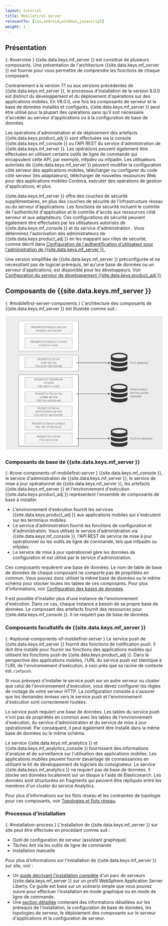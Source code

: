 ```yaml
---
layout: tutorial
title: MobileFirst Server
relevantTo: [ios,android,windows,javascript]
weight: 1
---
```

<!-- NLS_CHARSET=UTF-8 -->
## Présentation
{: #overview }
{{site.data.keys.mf_server }} est constitué de plusieurs composants. Une présentation de l'architecture {{site.data.keys.mf_server }} est fournie pour vous permettre de comprendre les fonctions de chaque composant.

Contrairement à la version 7.1 ou aux versions précédentes de {{site.data.keys.mf_server }}, le processus d'installation de la version 8.0.0 est distinct du développement et du déploiement d'opérations sur des applications mobiles. En V8.0.0, une fois les composants de serveur et la base de données installés et configurés, {{site.data.keys.mf_server }} peut être utilisé pour la plupart des opérations sans qu'il soit nécessaire d'accéder au serveur d'applications ou à la configuration de base de données.

Les opérations d'administration et de déploiement des artefacts {{site.data.keys.product_adj }} sont effectuées via la console {{site.data.keys.mf_console }} ou l'API REST du service d'administration de {{site.data.keys.mf_server }}. Les opérations peuvent également être effectuées en utilisant certains outils de ligne de commande qui encapsulent cette API, par exemple, mfpdev ou mfpadm. Les utilisateurs autorisés de {{site.data.keys.mf_server }} peuvent modifier la configuration côté serveur des applications mobiles, télécharger ou configurer du code côté serveur (les adaptateurs), télécharger de nouvelles ressources Web pour des applications mobiles Cordova, exécuter des opérations de gestion d'applications, et plus.

{{site.data.keys.mf_server }} offre des couches de sécurité supplémentaires, en plus des couches de sécurité de l'infrastructure réseau ou du serveur d'applications. Les fonctions de sécurité incluent le contrôle de l'authenticité d'application et le contrôle d'accès aux ressources côté serveur et aux adaptateurs. Ces configurations de sécurité peuvent également être effectuées par les utilisateurs autorisés de {{site.data.keys.mf_console }} et du service d'administration . Vous déterminez l'autorisation des administrateurs de {{site.data.keys.product_adj }} en les mappant aux rôles de sécurité, comme décrit dans [Configuration de l'authentification d'utilisateur pour l'administration de {{site.data.keys.mf_server }} ](../../../installation-configuration/production/server-configuration).

Une version simplifiée de {{site.data.keys.mf_server }} préconfigurée et ne nécessitant pas de logiciel prérequis, tel qu'une base de données ou un serveur d'applications, est disponible pour les développeurs. Voir [Configuration du serveur de développement {{site.data.keys.product_adj }}](../../../installation-configuration/development).

## Composants de {{site.data.keys.mf_server }}
{: #mobilefirst-server-components }
L'architecture des composants de {{site.data.keys.mf_server }} est illustrée comme suit :

![Composants de {{site.data.keys.mf_server }}](server_components.jpg)

### Composants de base de {{site.data.keys.mf_server }}
{: #core-components-of-mobilefirst-server }
{{site.data.keys.mf_console }}, le service d'administration de {{site.data.keys.mf_server }}, le service de mise à jour opérationnel de {{site.data.keys.mf_server }}, les artefacts {{site.data.keys.mf_server }} et l'environnement d'exécution {{site.data.keys.product_adj }} représentent l'ensemble de composants de base à installer. 

* L'environnement d'exécution fournit les services {{site.data.keys.product_adj }} aux applications mobiles qui s'exécutent sur les terminaux mobiles.
* Le service d'administration fournit les fonctions de configuration et d'administration. Vous utilisez le service d'administration via {{site.data.keys.mf_console }}, l'API REST de service de mise à jour opérationnel ou les outils de ligne de commande, tels que mfpadm ou mfpdev. 
* Le service de mise à jour opérationnel gère les données de configuration et est utilisé par le service d'administration.

Ces composants requièrent une base de données. Le nom de table de base de données de chaque composant ne comporte pas de propriétés en commun. Vous pouvez donc utiliser la même base de données ou le même schéma pour stocker toutes les tables de ces composants. Pour plus d'informations, voir [Configuration des bases de données](../../../installation-configuration/production/server-configuration).

Il est possible d'installer plus d'une instance de l'environnement d'exécution. Dans ce cas, chaque instance a besoin de sa propre base de données. Le composant des artefacts fournit des ressources pour {{site.data.keys.mf_console }}. Il ne requiert pas de base de données.

### Composants facultatifs de {{site.data.keys.mf_server }}
{: #optional-components-of-mobliefirst-server }
Le service push de {{site.data.keys.mf_server }} fournit des fonctions de notification push. Il doit être installé pour fournir les fonctions des applications mobiles qui utilisent les fonctions push de {{site.data.keys.product_adj }}. Dans la perspective des applications mobiles, l'URL du service push est identique à l'URL de l'environnement d'exécution, à ceci près que sa racine de contexte est `/imfpush`.

Si vous prévoyez d'installer le service push sur un autre serveur ou cluster que celui de l'environnement d'exécution, vous devez configurer les règles de routage de votre serveur HTTP. La configuration consiste à s'assurer que les demandes émises vers le service push et l'environnement d'exécution sont correctement routées. 

Le service push requiert une base de données. Les tables du service push n'ont pas de propriétés en commun avec les tables de l'environnement d'exécution, du service d'administration et du service de mise à jour opérationnel. Par conséquent, il peut également être installé dans la même base de données ou le même schéma.

Le service {{site.data.keys.mf_analytics }} et {{site.data.keys.mf_analytics_console }} fournissent des informations d'analyse et de surveillance sur l'utilisation des applications mobiles. Les applications mobiles peuvent fournir davantage de connaissances en utilisant le kit de développement de logiciels du consignateur. Le service {{site.data.keys.mf_analytics }} ne requiert pas de base de données. Il stocke ses données localement sur un disque à l'aide de Elasticsearch. Les données sont structurées en fragments qui peuvent être répliqués entre les membres d'un cluster du service Analytics.

Pour plus d'informations sur les flots réseau et les contraintes de topologie pour ces composants, voir [Topologies et flots réseau](../../../installation-configuration/production/server-configuration).

### Processus d'installation
{: #installation-process }
L'installation de {{site.data.keys.mf_server }} sur site peut être effectuée en procédant comme suit :

* Outil de configuration de serveur (assistant graphique)
* Tâches Ant via les outils de ligne de commande
* Installation manuelle

Pour plus d'informations sur l'installation de {{site.data.keys.mf_server }} sur site, voir :

* Un [guide décrivant l'installation complète](../../../installation-configuration/production/) d'un parc de serveurs {{site.data.keys.mf_server }} sur un profil WebSphere Application Server Liberty. Ce guide est basé sur un scénario simple que vous pouvez suivre pour effectuer l'installation en mode graphique ou en mode de ligne de commande.
* Une [section détaillée](../../../installation-configuration/production/) contenant des informations détaillées sur les prérequis de l'installation, la configuration de base de données, les topologies de serveur, le déploiement des composants sur le serveur d'applications et la configuration de serveur.

